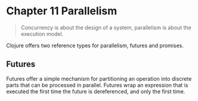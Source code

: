 Chapter 11 Parallelism
==============================

> Concurrency is about the design of a system, parallelism is about the execution model.

Clojure offers two reference types for parallelism, futures and promises.


Futures
------------------------------

Futures offer a simple mechanism for partitioning an operation into discrete parts that can be processed in parallel. Futures wrap an expression that is executed the first time the future is dereferenced, and only the first time.
